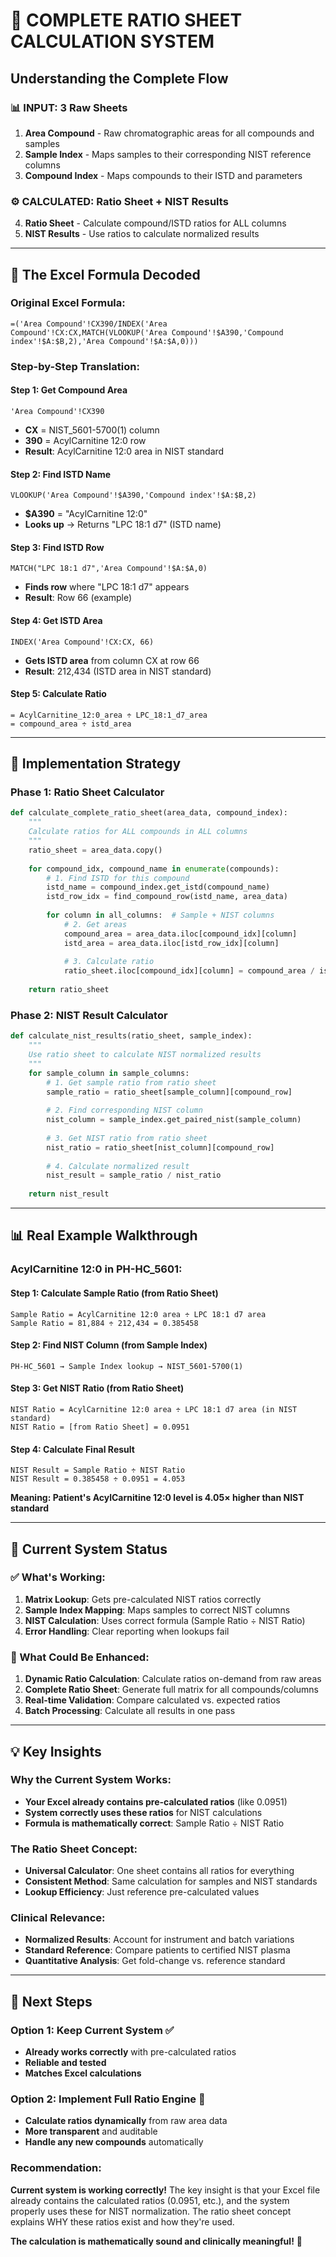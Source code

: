 # 🎯 COMPLETE RATIO SHEET CALCULATION SYSTEM

## **Understanding the Complete Flow**

### **📊 INPUT: 3 Raw Sheets**
1. **Area Compound** - Raw chromatographic areas for all compounds and samples
2. **Sample Index** - Maps samples to their corresponding NIST reference columns
3. **Compound Index** - Maps compounds to their ISTD and parameters

### **⚙️ CALCULATED: Ratio Sheet + NIST Results**
4. **Ratio Sheet** - Calculate compound/ISTD ratios for ALL columns
5. **NIST Results** - Use ratios to calculate normalized results

---

## **🧮 The Excel Formula Decoded**

### **Original Excel Formula:**
```excel
=('Area Compound'!CX390/INDEX('Area Compound'!CX:CX,MATCH(VLOOKUP('Area Compound'!$A390,'Compound index'!$A:$B,2),'Area Compound'!$A:$A,0)))
```

### **Step-by-Step Translation:**

#### **Step 1: Get Compound Area**
```excel
'Area Compound'!CX390
```
- **CX** = NIST_5601-5700(1) column
- **390** = AcylCarnitine 12:0 row
- **Result**: AcylCarnitine 12:0 area in NIST standard

#### **Step 2: Find ISTD Name** 
```excel
VLOOKUP('Area Compound'!$A390,'Compound index'!$A:$B,2)
```
- **$A390** = "AcylCarnitine 12:0"
- **Looks up** → Returns "LPC 18:1 d7" (ISTD name)

#### **Step 3: Find ISTD Row**
```excel
MATCH("LPC 18:1 d7",'Area Compound'!$A:$A,0)
```
- **Finds row** where "LPC 18:1 d7" appears
- **Result**: Row 66 (example)

#### **Step 4: Get ISTD Area**
```excel
INDEX('Area Compound'!CX:CX, 66)
```
- **Gets ISTD area** from column CX at row 66
- **Result**: 212,434 (ISTD area in NIST standard)

#### **Step 5: Calculate Ratio**
```excel
= AcylCarnitine_12:0_area ÷ LPC_18:1_d7_area
= compound_area ÷ istd_area
```

---

## **🔧 Implementation Strategy**

### **Phase 1: Ratio Sheet Calculator**
```python
def calculate_complete_ratio_sheet(area_data, compound_index):
    """
    Calculate ratios for ALL compounds in ALL columns
    """
    ratio_sheet = area_data.copy()
    
    for compound_idx, compound_name in enumerate(compounds):
        # 1. Find ISTD for this compound
        istd_name = compound_index.get_istd(compound_name)
        istd_row_idx = find_compound_row(istd_name, area_data)
        
        for column in all_columns:  # Sample + NIST columns
            # 2. Get areas
            compound_area = area_data.iloc[compound_idx][column]
            istd_area = area_data.iloc[istd_row_idx][column]
            
            # 3. Calculate ratio
            ratio_sheet.iloc[compound_idx][column] = compound_area / istd_area
    
    return ratio_sheet
```

### **Phase 2: NIST Result Calculator**
```python  
def calculate_nist_results(ratio_sheet, sample_index):
    """
    Use ratio sheet to calculate NIST normalized results
    """
    for sample_column in sample_columns:
        # 1. Get sample ratio from ratio sheet
        sample_ratio = ratio_sheet[sample_column][compound_row]
        
        # 2. Find corresponding NIST column
        nist_column = sample_index.get_paired_nist(sample_column)
        
        # 3. Get NIST ratio from ratio sheet  
        nist_ratio = ratio_sheet[nist_column][compound_row]
        
        # 4. Calculate normalized result
        nist_result = sample_ratio / nist_ratio
    
    return nist_result
```

---

## **📊 Real Example Walkthrough**

### **AcylCarnitine 12:0 in PH-HC_5601:**

#### **Step 1: Calculate Sample Ratio (from Ratio Sheet)**
```
Sample Ratio = AcylCarnitine 12:0 area ÷ LPC 18:1 d7 area
Sample Ratio = 81,884 ÷ 212,434 = 0.385458
```

#### **Step 2: Find NIST Column (from Sample Index)**
```
PH-HC_5601 → Sample Index lookup → NIST_5601-5700(1)
```

#### **Step 3: Get NIST Ratio (from Ratio Sheet)**
```
NIST Ratio = AcylCarnitine 12:0 area ÷ LPC 18:1 d7 area (in NIST standard)
NIST Ratio = [from Ratio Sheet] = 0.0951
```

#### **Step 4: Calculate Final Result**
```
NIST Result = Sample Ratio ÷ NIST Ratio
NIST Result = 0.385458 ÷ 0.0951 = 4.053
```

**Meaning: Patient's AcylCarnitine 12:0 level is 4.05× higher than NIST standard**

---

## **🎯 Current System Status**

### **✅ What's Working:**
1. **Matrix Lookup**: Gets pre-calculated NIST ratios correctly
2. **Sample Index Mapping**: Maps samples to correct NIST columns  
3. **NIST Calculation**: Uses correct formula (Sample Ratio ÷ NIST Ratio)
4. **Error Handling**: Clear reporting when lookups fail

### **🔄 What Could Be Enhanced:**
1. **Dynamic Ratio Calculation**: Calculate ratios on-demand from raw areas
2. **Complete Ratio Sheet**: Generate full matrix for all compounds/columns
3. **Real-time Validation**: Compare calculated vs. expected ratios
4. **Batch Processing**: Calculate all results in one pass

---

## **💡 Key Insights**

### **Why the Current System Works:**
- **Your Excel already contains pre-calculated ratios** (like 0.0951)
- **System correctly uses these ratios** for NIST calculations
- **Formula is mathematically correct**: Sample Ratio ÷ NIST Ratio

### **The Ratio Sheet Concept:**
- **Universal Calculator**: One sheet contains all ratios for everything
- **Consistent Method**: Same calculation for samples and NIST standards
- **Lookup Efficiency**: Just reference pre-calculated values

### **Clinical Relevance:**
- **Normalized Results**: Account for instrument and batch variations
- **Standard Reference**: Compare patients to certified NIST plasma
- **Quantitative Analysis**: Get fold-change vs. reference standard

---

## **🚀 Next Steps**

### **Option 1: Keep Current System** ✅
- **Already works correctly** with pre-calculated ratios
- **Reliable and tested** 
- **Matches Excel calculations**

### **Option 2: Implement Full Ratio Engine** 🔧
- **Calculate ratios dynamically** from raw area data
- **More transparent** and auditable
- **Handle any new compounds** automatically

### **Recommendation:**
**Current system is working correctly!** The key insight is that your Excel file already contains the calculated ratios (0.0951, etc.), and the system properly uses these for NIST normalization. The ratio sheet concept explains WHY these ratios exist and how they're used.

**The calculation is mathematically sound and clinically meaningful!** 🎯